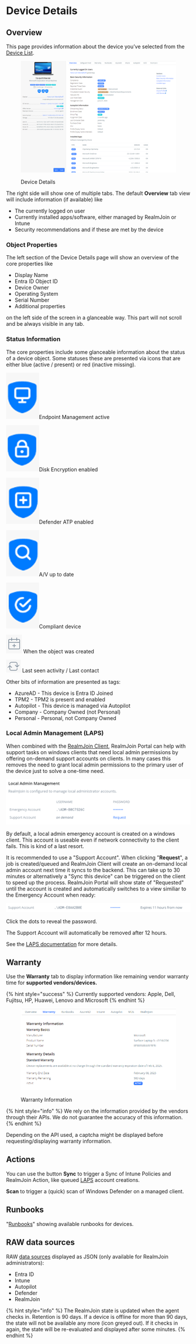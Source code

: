 # Device Details

## Overview

This page provides information about the device you’ve selected from the [Device List](./).

<figure><img src="../../../.gitbook/assets/image (163).png" alt=""><figcaption><p>Device Details</p></figcaption></figure>

The right side will show one of multiple tabs. The default **Overview** tab view will include information (if available) like

* The currently logged on user&#x20;
* Currently installed apps/software, either managed by RealmJoin or Intune
* Security recommendations and if these are met by the device

### **Object Properties**

The left section of the Device Details page will show an overview of the core properties like

* Display Name
* Entra ID Object ID
* Device Owner
* Operating System
* Serial Number
* Additional properties&#x20;

on the left side of the screen in a glanceable way. This part will not scroll and be always visible in any tab.

### Status Information

The core properties include some glanceable information about the status of a device object. Some statuses these are presented via icons that are either blue (active / present) or red (inactive missing).

<img src="../../../.gitbook/assets/image (233).png" alt="" data-size="original">Endpoint Management active

![](<../../../.gitbook/assets/image (262).png>)Disk Encryption enabled

![](<../../../.gitbook/assets/image (202).png>)Defender ATP enabled

![](<../../../.gitbook/assets/image (180).png>)A/V up to date

![](<../../../.gitbook/assets/image (235).png>)Compliant device

![](<../../../.gitbook/assets/image (166).png>) When the object was created

![](<../../../.gitbook/assets/image (245).png>) Last seen activity / Last contact

Other bits of information are presented as tags:

* AzureAD - This device is Entra ID Joined&#x20;
* TPM2 - TPM2 is present and enabled
* Autopilot - This device is managed via Autopilot
* Company - Company Owned (not Personal)
* Personal - Personal, not Company Owned

### Local Admin Management (LAPS)

When combined with the [RealmJoin Client](../../realmjoin-agent/realmjoin-client/), RealmJoin Portal can help with support tasks on windows clients that need local admin permissions by offering on-demand support accounts on clients. In many cases this removes the need to grant local admin permissions to the primary user of the device just to solve a one-time need.

![LAPS management](<../../../.gitbook/assets/image (232).png>)

By default, a local admin emergency account is created on a windows client. This account is useable even if network connectivity to the client fails. This is kind of a last resort.

It is recommended to use a "Support Account". When clicking "**Request**", a job is created/queued and RealmJoin Client will create an on-demand local admin account next time it syncs to the backend. This can take up to 30 minutes or alternatively a "Sync this device" can be triggered on the client to speed up the process. RealmJoin Portal will show state of "Requested" until the account is created and automatically switches to a view similiar to the Emergency Account when ready:

![Support Account](<../../../.gitbook/assets/image (52).png>)

Click the dots to reveal the password.

The Support Account will automatically be removed after 12 hours.

See the [LAPS documentation](../../realmjoin-agent/realmjoin-client/local-admin-password-solution-laps/) for more details.

## Warranty

Use the **Warranty** tab to display information like remaining vendor warranty time for **supported vendors/devices.**

{% hint style="success" %}
Currently supported vendors: Apple, Dell, Fujitsu, HP, Huawei, Lenovo and Microsoft
{% endhint %}

<figure><img src="../../../.gitbook/assets/image (124).png" alt=""><figcaption><p>Warranty Information</p></figcaption></figure>

{% hint style="info" %}
We rely on the information provided by the vendors through their APIs. We do not guarantee the accuracy of this information.
{% endhint %}

Depending on the API used, a captcha might be displayed before requesting/displaying warranty information.

## Actions

You can use the button **Sync** to trigger a Sync of Intune Policies and RealmJoin Action, like queued [LAPS](device-details.md#local-admin-management-laps) account creations.

**Scan** to trigger a (quick) scan of Windows Defender on a managed client.

## Runbooks

"[Runbooks](../../automation/runbooks/)" showing available runbooks for devices.

## RAW data sources

RAW [data sources](../user-group-device-management.md#data-sources) displayed as JSON (only available for RealmJoin administrators):

* Entra ID
* Intune
* Autopilot
* Defender
* RealmJoin

{% hint style="info" %}
The RealmJoin state is updated when the agent checks in. Retention is 90 days. If a device is offline for more than 90 days, the state will not be available any more (icon greyed out). If it checks in again, the state will be re-evaluated and displayed after some minutes.
{% endhint %}
